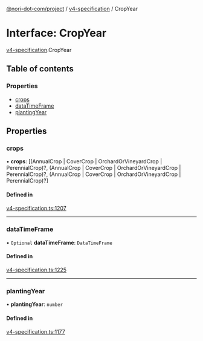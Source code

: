 [@nori-dot-com/project](../README.md) / [v4-specification](../modules/v4_specification.md) / CropYear

# Interface: CropYear

[v4-specification](../modules/v4_specification.md).CropYear

## Table of contents

### Properties

- [crops](v4_specification.CropYear.md#crops)
- [dataTimeFrame](v4_specification.CropYear.md#datatimeframe)
- [plantingYear](v4_specification.CropYear.md#plantingyear)

## Properties

### crops

• **crops**: [(AnnualCrop \| CoverCrop \| OrchardOrVineyardCrop \| PerennialCrop)?, (AnnualCrop \| CoverCrop \| OrchardOrVineyardCrop \| PerennialCrop)?, (AnnualCrop \| CoverCrop \| OrchardOrVineyardCrop \| PerennialCrop)?]

#### Defined in

[v4-specification.ts:1207](https://github.com/nori-dot-eco/nori-dot-com/blob/8e6dd1a/packages/project/src/v4-specification.ts#L1207)

___

### dataTimeFrame

• `Optional` **dataTimeFrame**: `DataTimeFrame`

#### Defined in

[v4-specification.ts:1225](https://github.com/nori-dot-eco/nori-dot-com/blob/8e6dd1a/packages/project/src/v4-specification.ts#L1225)

___

### plantingYear

• **plantingYear**: `number`

#### Defined in

[v4-specification.ts:1177](https://github.com/nori-dot-eco/nori-dot-com/blob/8e6dd1a/packages/project/src/v4-specification.ts#L1177)
